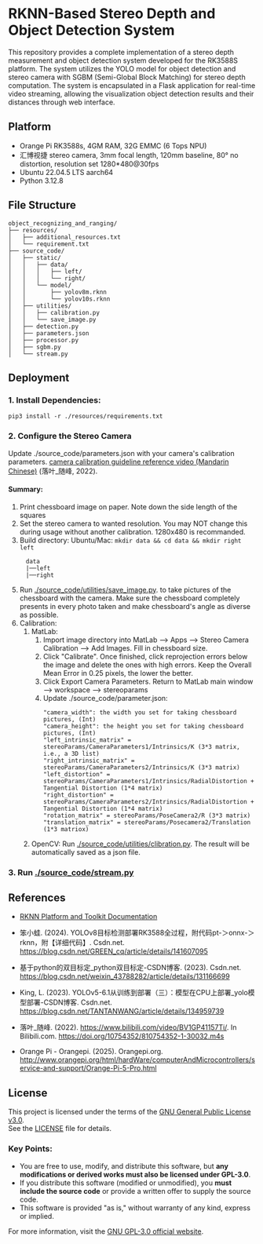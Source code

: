 # RKNN-Based Stereo Depth and Object Detection System

This repository provides a complete implementation of a stereo depth measurement and object detection system developed for the RK3588S platform. The system utilizes the YOLO model for object detection and stereo camera with SGBM (Semi-Global Block Matching) for stereo depth computation. The system is encapsulated in a Flask application for real-time video streaming, allowing the visualization object detection results and their distances through web interface.

## Platform
- Orange Pi RK3588s, 4GM RAM, 32G EMMC (6 Tops NPU)
- 汇博视捷 stereo camera, 3mm focal length, 120mm baseline, 80° no distortion, resolution set 1280*480@30fps
- Ubuntu 22.04.5 LTS aarch64
- Python 3.12.8

## File Structure
```
object_recognizing_and_ranging/
├── resources/
│   ├── additional_resources.txt
│   └── requirement.txt
├── source_code/
│   ├── static/
│   │   ├── data/
│   │   │   ├── left/
│   │   │   └── right/
│   │   └── model/
│   │       ├── yolov8m.rknn
│   │       └── yolov10s.rknn
│   ├── utilities/
│   │   ├── calibration.py
│   │   └── save_image.py
│   ├── detection.py
│   ├── parameters.json
│   ├── processor.py
│   ├── sgbm.py
│   └── stream.py
```
## Deployment
### 1. Install Dependencies:
`pip3 install -r ./resources/requirements.txt`
### 2. Configure the Stereo Camera
Update ./source_code/parameters.json with your camera's calibration parameters. [camera calibration guideline reference video (Mandarin Chinese)](https://www.bilibili.com/video/BV1GP41157Ti/?spm_id_from=333.337.search-card.all.click) (落叶_随峰, 2022). 
#### Summary:
  1. Print chessboard image on paper. Note down the side length of the squares
  2. Set the stereo camera to wanted resolution. You may NOT change this during usage without another calibration. 1280x480 is recommanded.
  3. Build directory: Ubuntu/Mac: `mkdir data && cd data && mkdir right left`
```
     data
     |──left
     |──right
```
  5. Run [./source_code/utilities/save_image.py](./source_code/utilities/save_image.py). to take pictures of the chessboard with the camera. Make sure the chessboard completely presents in every photo taken and make chessboard's angle as diverse as possible.  
  6. Calibration:
     1. MatLab:
        1. Import image directory into MatLab --> Apps --> Stereo Camera Calibration --> Add Images. Fill in chessboard size.
        2. Click "Calibrate". Once finished, click reprojection errors below the image and delete the ones with high errors. Keep the Overall Mean Error in 0.25 pixels, the lower the better.
        3. Click Export Camera Parameters. Return to MatLab main window --> workspace --> stereoparams
        4. Update ./source_code/parameter.json:
           ```
           "camera_width": the width you set for taking chessboard pictures, (Int)
           "camera_height": the height you set for taking chessboard pictures, (Int)
           "left_intrinsic_matrix" = stereoParams/CameraParameters1/Intrinsics/K (3*3 matrix, i.e., a 3D list)
           "right_intrinsic_matrix" = stereoParams/CameraParameters2/Intrinsics/K (3*3 matrix)
           "left_distortion" = stereoParams/CameraParameters1/Intrinsics/RadialDistortion + Tangential Distortion (1*4 matrix)
           "right_distortion" = stereoParams/CameraParameters2/Intrinsics/RadialDistortion + Tangential Distortion (1*4 matrix)
           "rotation_matrix" = stereoParams/PoseCamera2/R (3*3 matrix)
           "translation_matrix" = stereoParams/Posecamera2/Translation (1*3 matriox)
           ```
     2. OpenCV:
        Run [./source_code/utilities/clibration.py](./source_code/utilities/clibration.py). The result will be automatically saved as a json file.

### 3. Run [./source_code/stream.py](./source_code/stream.py)

## References

- [RKNN Platform and Toolkit Documentation](https://github.com/airockchip/rknn-toolkit2/tree/master/doc)

- 笨小蛙. (2024). YOLOv8目标检测部署RK3588全过程，附代码pt-＞onnx-＞rknn，附【详细代码】. Csdn.net. https://blog.csdn.net/GREEN_cq/article/details/141607095  

- 基于python的双目标定_python双目标定-CSDN博客. (2023). Csdn.net. https://blog.csdn.net/weixin_43788282/article/details/131166699  

- King, L. (2023). YOLOv5-6.1从训练到部署（三）：模型在CPU上部署_yolo模型部署-CSDN博客. Csdn.net. https://blog.csdn.net/TANTANWANG/article/details/134959739  

- 落叶_随峰. (2022). https://www.bilibili.com/video/BV1GP41157Ti/. In Bilibili.com. https://doi.org/10754352/810754352-1-30032.m4s  

- Orange Pi - Orangepi. (2025). Orangepi.org. http://www.orangepi.org/html/hardWare/computerAndMicrocontrollers/service-and-support/Orange-Pi-5-Pro.html

## License

This project is licensed under the terms of the [GNU General Public License v3.0](https://www.gnu.org/licenses/gpl-3.0.en.html).  
See the [LICENSE](./LICENSE) file for details.

### Key Points:
- You are free to use, modify, and distribute this software, but **any modifications or derived works must also be licensed under GPL-3.0**.
- If you distribute this software (modified or unmodified), you **must include the source code** or provide a written offer to supply the source code.
- This software is provided "as is," without warranty of any kind, express or implied.

For more information, visit the [GNU GPL-3.0 official website](https://www.gnu.org/licenses/gpl-3.0.en.html).



     
      



